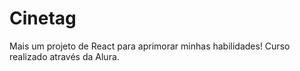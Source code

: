 # Cinetag

Mais um projeto de React para aprimorar minhas habilidades!
Curso realizado através da Alura.
